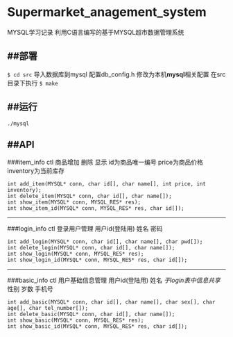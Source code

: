 # Supermarket_anagement_system
MYSQL学习记录 利用C语言编写的基于MYSQL超市数据管理系统


##部署
---
`$ cd src`
导入数据库到mysql
配置db_config.h 修改为本机**mysql**相关配置
在src目录下执行 `$ make`

##运行
---
`./mysql`

##API
---
###item_info ctl 商品增加 删除 显示
id为商品唯一编号   price为商品价格  inventory为当前库存
```
int add_item(MYSQL* conn, char id[], char name[], int price, int inventory);
int delete_item(MYSQL* conn, char id[], char name[]);
int show_item(MYSQL* conn, MYSQL_RES* res);
int show_item_id(MYSQL* conn, MYSQL_RES* res, char id[]);
```
---
###login_info ctl 登录用户管理
用户id(登陆用)   姓名  密码
```
int add_login(MYSQL* conn, char id[], char name[], char pwd[]);
int delete_login(MYSQL* conn, char id[], char name[]);
int show_login(MYSQL* conn, MYSQL_RES* res);
int show_login_id(MYSQL* conn, MYSQL_RES* res, char id[]);
```

---
###basic_info ctl 用户基础信息管理
用户id(登陆用)   姓名 *于login表中信息共享*
性别  岁数  手机号
```
int add_basic(MYSQL* conn, char id[], char name[], char sex[], char age[], char tel_number[]);
int delete_basic(MYSQL* conn, char id[], char name[]);
int show_basic(MYSQL* conn, MYSQL_RES* res);
int show_basic_id(MYSQL* conn, MYSQL_RES* res, char id[]);
```





